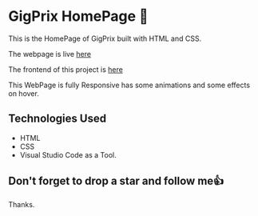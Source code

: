 # GigPrix HomePage :star_struck:

This is the HomePage of GigPrix built with HTML and CSS.

The webpage is live [here](https://babzt.github.io/GigPrix/)

The frontend of this project is [here](https://github.com/BabzT/GigPrix)

This WebPage is fully Responsive has some animations and some effects on hover.

## Technologies Used

- HTML
- CSS
- Visual Studio Code as a Tool.

## Don't forget to drop a star and follow me:thumbsup:

Thanks.


